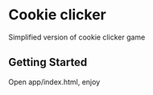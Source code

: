 # Cookie clicker

Simplified version of cookie clicker game


## Getting Started

Open app/index.html, enjoy
